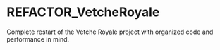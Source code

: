 # REFACTOR_VetcheRoyale
Complete restart of the Vetche Royale project with organized code and performance in mind.


